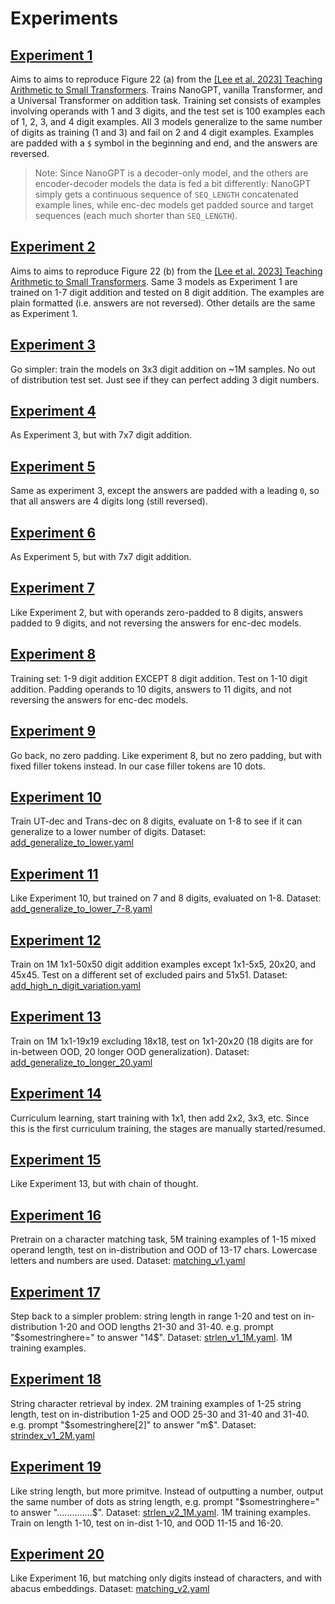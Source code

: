 # Experiments


## [Experiment 1](../arithmetic_lm/conf/experiment/1)

Aims to aims to reproduce Figure 22 (a) from the [[Lee et al. 2023] Teaching Arithmetic to Small Transformers](https://arxiv.org/abs/2307.03381). Trains NanoGPT, vanilla Transformer, and a Universal Transformer on addition task. Training set consists of examples involving operands with 1 and 3 digits, and the test set is 100 examples each of 1, 2, 3, and 4 digit examples. All 3 models generalize to the same number of digits as training (1 and 3) and fail on 2 and 4 digit examples. Examples are padded with a `$` symbol in the beginning and end, and the answers are reversed. 

> Note: Since NanoGPT is a decoder-only model, and the others are encoder-decoder models the data is fed a bit differently: NanoGPT simply gets a continuous sequence of `SEQ_LENGTH` concatenated example lines, while enc-dec models get padded source and target sequences (each much shorter than `SEQ_LENGTH`).


## [Experiment 2](../arithmetic_lm/conf/experiment/2)

Aims to aims to reproduce Figure 22 (b) from the [[Lee et al. 2023] Teaching Arithmetic to Small Transformers](https://arxiv.org/abs/2307.03381). Same 3 models as Experiment 1 are trained on 1-7 digit addition and tested on 8 digit addition. The examples are plain formatted (i.e. answers are not reversed). Other details are the same as Experiment 1.


## [Experiment 3](../arithmetic_lm/conf/experiment/3)

Go simpler: train the models on 3x3 digit addition on ~1M samples. No out of distribution test set. Just see if they can perfect adding 3 digit numbers.


## [Experiment 4](../arithmetic_lm/conf/experiment/4)

As Experiment 3, but with 7x7 digit addition.


## [Experiment 5](../arithmetic_lm/conf/experiment/5)

Same as experiment 3, except the answers are padded with a leading `0`, so that all answers are 4 digits long (still reversed).


## [Experiment 6](../arithmetic_lm/conf/experiment/6)

As Experiment 5, but with 7x7 digit addition.


## [Experiment 7](../arithmetic_lm/conf/experiment/7)

Like Experiment 2, but with operands zero-padded to 8 digits, answers padded to 9 digits, and not reversing the answers for enc-dec models.


## [Experiment 8](../arithmetic_lm/conf/experiment/8)

Training set: 1-9 digit addition EXCEPT 8 digit addition. Test on 1-10 digit addition. Padding operands to 10 digits, answers to 11 digits, and not reversing the answers for enc-dec models.


## [Experiment 9](../arithmetic_lm/conf/experiment/9)

Go back, no zero padding. Like experiment 8, but no zero padding, but with fixed filler tokens instead. In our case filler tokens are 10 dots.


## [Experiment 10](../arithmetic_lm/conf/experiment/10)

Train UT-dec and Trans-dec on 8 digits, evaluate on 1-8 to see if it can generalize to a lower number of digits. Dataset: [add_generalize_to_lower.yaml](../arithmetic_lm/conf/data/add_generalize_to_lower.yaml)


## [Experiment 11](../arithmetic_lm/conf/experiment/11)

Like Experiment 10, but trained on 7 and 8 digits, evaluated on 1-8. Dataset: [add_generalize_to_lower_7-8.yaml](../arithmetic_lm/conf/data/add_generalize_to_lower_7-8.yaml)


## [Experiment 12](../arithmetic_lm/conf/experiment/12)

Train on 1M 1x1-50x50 digit addition examples except 1x1-5x5, 20x20, and 45x45. Test on a different set of excluded pairs and 51x51. Dataset: [add_high_n_digit_variation.yaml](../arithmetic_lm/conf/data/add_high_n_digit_variation.yaml)


## [Experiment 13](../arithmetic_lm/conf/experiment/13)

Train on 1M 1x1-19x19 excluding 18x18, test on 1x1-20x20 (18 digits are for in-between OOD, 20 longer OOD generalization). Dataset: [add_generalize_to_longer_20.yaml](../arithmetic_lm/conf/data/add_generalize_to_longer_20.yaml)


## [Experiment 14](../arithmetic_lm/conf/experiment/14)

Curriculum learning, start training with 1x1, then add 2x2, 3x3, etc. Since this is the first curriculum training, the stages are manually started/resumed.


## [Experiment 15](../arithmetic_lm/conf/experiment/15)

Like Experiment 13, but with chain of thought.


## [Experiment 16](../arithmetic_lm/conf/experiment/16)

Pretrain on a character matching task, 5M training examples of 1-15 mixed operand length, test on in-distribution and OOD of 13-17 chars. Lowercase letters and numbers are used. Dataset: [matching_v1.yaml](../arithmetic_lm/conf/data/matching_v1.yaml)


## [Experiment 17](../arithmetic_lm/conf/experiment/17)

Step back to a simpler problem: string length in range 1-20 and test on in-distribution 1-20 and OOD lengths 21-30 and 31-40. e.g. prompt "$somestringhere=" to answer "14$". Dataset: [strlen_v1_1M.yaml](../arithmetic_lm/conf/data/strlen_v1_1M.yaml). 1M training examples.


## [Experiment 18](../arithmetic_lm/conf/experiment/18)

String character retrieval by index. 2M training examples of 1-25 string length, test on in-distribution 1-25 and OOD 25-30 and 31-40 and 31-40. e.g. prompt "$somestringhere[2]" to answer "m$". Dataset: [strindex_v1_2M.yaml](../arithmetic_lm/conf/data/strindex_v1_2M.yaml)


## [Experiment 19](../arithmetic_lm/conf/experiment/19)

Like string length, but more primitve. Instead of outputting a number, output the same number of dots as string length, e.g. prompt "$somestringhere=" to answer "..............$". Dataset: [strlen_v2_1M.yaml](../arithmetic_lm/conf/data/strlen_v2_1M.yaml). 1M training examples. Train on length 1-10, test on in-dist 1-10, and OOD 11-15 and 16-20.


## [Experiment 20](../arithmetic_lm/conf/experiment/20)

Like Experiment 16, but matching only digits instead of characters, and with abacus embeddings. Dataset: [matching_v2.yaml](../arithmetic_lm/conf/data/matching_digits.yaml)